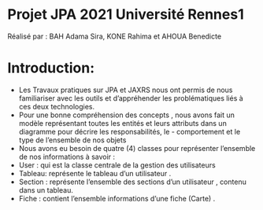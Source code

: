 # Projet JPA 2021 Université Rennes1
 Réalisé par : BAH Adama Sira, KONE Rahima et AHOUA Benedicte
 
 # Introduction:
 
- Les Travaux pratiques sur JPA et JAXRS nous ont permis de nous familiariser avec les outils et d’appréhender les problématiques liés à ces deux technologies.
- Pour une bonne compréhension des concepts , nous avons fait un modèle représentant toutes les entités et leurs attributs dans un diagramme pour décrire les responsabilités, le   - comportement et le type de l’ensemble de nos objets
- Nous avons eu besoin de quatre (4) classes pour représenter l’ensemble de nos informations à savoir :
- User : qui est la classe centrale de la gestion des utilisateurs
- Tableau: représente le tableau d’un utilisateur .
- Section : représente l’ensemble des sections d’un utilisateur , contenu dans un tableau.
- Fiche : contient l’ensemble informations d’une fiche (Carte) .
